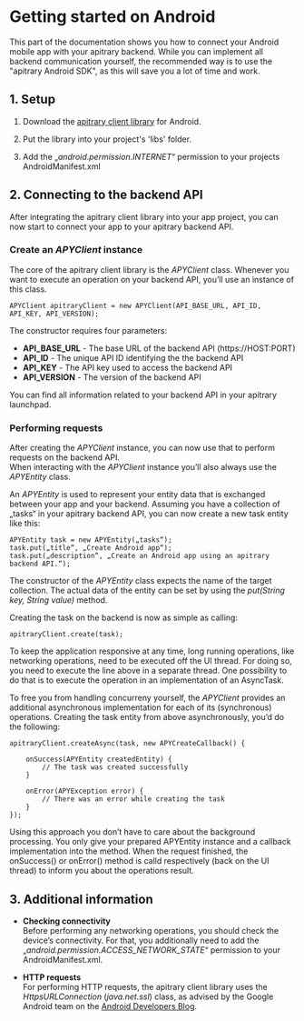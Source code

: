 # Getting started on Android

This part of the documentation shows you how to connect your Android mobile app with your apitrary backend.
While you can implement all backend communication yourself,  the recommended way is to use the "apitrary Android SDK", as this will save you a lot of time and work.


## 1. Setup

1. Download the [apitrary client library](http://www.apitrary.com/downloads/sdks/android/apitrary-android-library.jar) for Android.

2. Put the library into your project's 'libs' folder.

3. Add the „*android.permission.INTERNET*“ permission to your projects AndroidManifest.xml

## 2. Connecting to the backend API
After integrating the apitrary client library into your app project, you can now start to connect your app to your apitrary backend API.

### Create an *APYClient* instance
The core of the apitrary client library is the *APYClient* class. Whenever you want to execute an operation on your backend API, you’ll use an instance of this class.

`APYClient apitraryClient = new APYClient(API_BASE_URL, API_ID, API_KEY, API_VERSION);`

The constructor requires four parameters:

* **API_BASE_URL** - The base URL of the backend API (https://HOST:PORT)
* **API_ID** - The unique API ID identifying the the backend API
* **API_KEY** - The API key used to access the backend API
* **API_VERSION** - The version of the backend API

You can find all information related to your backend API in your apitrary launchpad.

### Performing requests
After creating the *APYClient* instance, you can now use that to perform requests on the backend API.  
When interacting with the *APYClient* instance you’ll also always use the *APYEntity* class.

An *APYEntity* is used to represent your entity data that is exchanged between your app and your backend. Assuming you have a collection of „tasks“ in your apitrary backend API, you can now create a new task entity like this:

    APYEntity task = new APYEntity(„tasks“);
    task.put(„title“, „Create Android app“);
    task.put(„description“, „Create an Android app using an apitrary backend API.“);

The constructor of the *APYEntity* class expects the name of the target collection. The actual data of the entity can be set by using the *put(String key, String value)* method.

Creating the task on the backend is now as simple as calling:
    
    apitraryClient.create(task);
    
To keep the application responsive at any time, long running operations, like networking operations, need to be executed off the UI thread. For doing so, you need to execute the line above in a separate thread. One possibility to do that is to execute the operation in an implementation of an AsyncTask.

To free you from handling concurreny yourself, the *APYClient* provides an additional asynchronous implementation for each of its (synchronous) operations.
Creating the task entity from above asynchronously, you’d do the following:

    apitraryClient.createAsync(task, new APYCreateCallback() {
    
        onSuccess(APYEntity createdEntity) {
            // The task was created successfully
        }
    
        onError(APYException error) {
            // There was an error while creating the task
        }
    });

Using this approach you don’t have to care about the background processing. You only give your prepared APYEntity instance and a callback implementation into the method. When the request finished, the onSuccess() or onError() method is calld respectively (back on the UI thread) to inform you about the operations result.

## 3. Additional information

* **Checking connectivity**  
Before performing any networking operations, you should check the device’s connectivity. For that, you additionally need to add the „*android.permission.ACCESS_NETWORK_STATE*“ permission to your AndroidManifest.xml.

* **HTTP requests**  
For performing HTTP requests, the apitrary client library uses the *HttpsURLConnection* (*java.net.ssl*) class, as advised by the Google Android team on the [Android Developers Blog](http://android-developers.blogspot.de/2011/09/androids-http-clients.html).